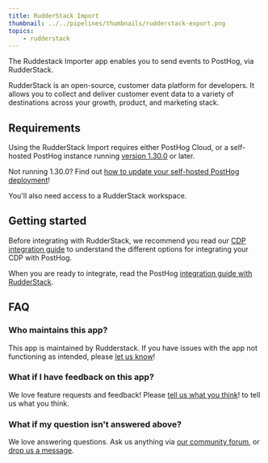 ```yaml
---
title: RudderStack Import
thumbnail: ../../pipelines/thumbnails/rudderstack-export.png
topics:
    - rudderstack
---
```


The Ruddestack Importer app enables you to send events to PostHog, via RudderStack.

RudderStack is an open-source, customer data platform for developers. It allows you to collect and deliver customer event data to a variety of destinations across your growth, product, and marketing stack.

## Requirements

Using the RudderStack Import requires either PostHog Cloud, or a self-hosted PostHog instance running [version 1.30.0](https://posthog.com/blog/the-posthog-array-1-30-0) or later.

Not running 1.30.0? Find out [how to update your self-hosted PostHog deployment](https://posthog.com/docs/runbook/upgrading-posthog)!

You'll also need access to a RudderStack workspace.

## Getting started

Before integrating with RudderStack, we recommend you read our [CDP integration guide](/docs/integrate/cdp) to understand the different options for integrating your CDP with PostHog.

When you are ready to integrate, read the PostHog [integration guide with RudderStack](/docs/libraries/rudderstack).

## FAQ

### Who maintains this app?

This app is maintained by Rudderstack. If you have issues with the app not functioning as intended, please [let us know](http://app.posthog.com/home#supportModal)!

### What if I have feedback on this app?

We love feature requests and feedback! Please [tell us what you think](http://app.posthog.com/home#supportModal)! to tell us what you think.

### What if my question isn't answered above?

We love answering questions. Ask us anything via [our community forum](/questions), or [drop us a message](http://app.posthog.com/home#supportModal). 
